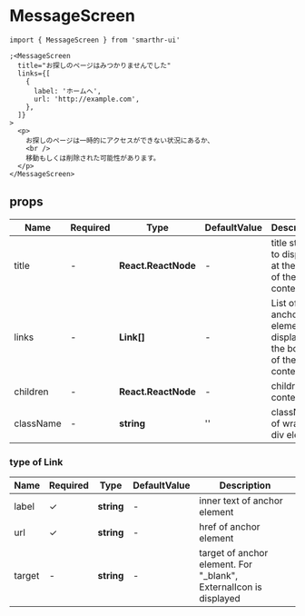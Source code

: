# MessageScreen

```tsx
import { MessageScreen } from 'smarthr-ui'

;<MessageScreen
  title="お探しのページはみつかりませんでした"
  links={[
    {
      label: 'ホームへ',
      url: 'http://example.com',
    },
  ]}
>
  <p>
    お探しのページは一時的にアクセスができない状況にあるか、
    <br />
    移動もしくは削除された可能性があります。
  </p>
</MessageScreen>
```

## props

| Name      | Required | Type                | DefaultValue | Description                                                     |
| --------- | -------- | ------------------- | ------------ | --------------------------------------------------------------- |
| title     | -        | **React.ReactNode** | -            | title string to display at the top of the content               |
| links     | -        | **Link[]**          | -            | List of anchor elements to display at the bottom of the content |
| children  | -        | **React.ReactNode** | -            | children content                                                |
| className | -        | **string**          | ''           | className of wrapper div element                                |

### type of Link

| Name   | Required | Type       | DefaultValue | Description                                                        |
| ------ | -------- | ---------- | ------------ | ------------------------------------------------------------------ |
| label  | ✓        | **string** | -            | inner text of anchor element                                       |
| url    | ✓        | **string** | -            | href of anchor element                                             |
| target | -        | **string** | -            | target of anchor element. For "\_blank", ExternalIcon is displayed |
